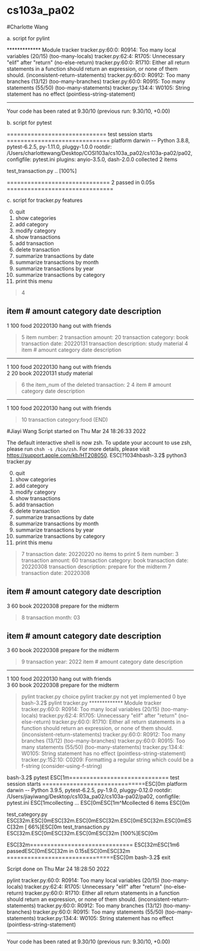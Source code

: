 # cs103a_pa02

#Charlotte Wang

a. script for pylint

************* Module tracker
tracker.py:60:0: R0914: Too many local variables (20/15) (too-many-locals)
tracker.py:62:4: R1705: Unnecessary "elif" after "return" (no-else-return)
tracker.py:60:0: R1710: Either all return statements in a function should return an expression, or none of them should. (inconsistent-return-statements)
tracker.py:60:0: R0912: Too many branches (13/12) (too-many-branches)
tracker.py:60:0: R0915: Too many statements (55/50) (too-many-statements)
tracker.py:134:4: W0105: String statement has no effect (pointless-string-statement)

------------------------------------------------------------------
Your code has been rated at 9.30/10 (previous run: 9.30/10, +0.00)

b. script for pytest

============================= test session starts ==============================
platform darwin -- Python 3.8.8, pytest-6.2.5, py-1.11.0, pluggy-1.0.0
rootdir: /Users/charlottewang/Desktop/COSI103a/cs103a_pa02/cs103a-pa02/pa02, configfile: pytest.ini
plugins: anyio-3.5.0, dash-2.0.0
collected 2 items                                                              

test_transaction.py ..                                                   [100%]

============================== 2 passed in 0.05s ===============================


c. script for tracker.py features

0. quit
1. show categories
2. add category
3. modify category
4. show transactions
5. add transaction
6. delete transaction
7. summarize transactions by date
8. summarize transactions by month
9. summarize transactions by year
10. summarize transactions by category
11. print this menu

> 4


item #     amount     category   date       description          
----------------------------------------
1          100        food       20220130   hang out with friends         
> 5
item number: 2
transaction amount: 20
transaction category: book
transaction date: 20220131
transaction description: study material
> 4
item #     amount     category   date       description                   
----------------------------------------
1          100        food       20220130   hang out with friends         
2          20         book       20220131   study material                
> 6
the item_num of the deleted transaction: 2
> 4
item #     amount     category   date       description                   
----------------------------------------
1          100        food       20220130   hang out with friends         
> 10
transaction category:food
(END)


#Jiayi Wang
Script started on Thu Mar 24 18:26:33 2022

The default interactive shell is now zsh.
To update your account to use zsh, please run `chsh -s /bin/zsh`.
For more details, please visit https://support.apple.com/kb/HT208050.
ESC[?1034hbash-3.2$ python3 tracker.py

0. quit
1. show categories
2. add category
3. modify category
4. show transactions
5. add transaction
6. delete transaction
7. summarize transactions by date
8. summarize transactions by month
9. summarize transactions by year
10. summarize transactions by category
11. print this menu

> 7
transaction date: 20220220
no items to print
> 5
item number: 3
transaction amount: 60
transaction category: book
transaction date: 20220308
transaction description: prepare for the midterm
> 7
transaction date: 20220308


item #     amount     category   date       description                   
----------------------------------------
3          60         book       20220308   prepare for the midterm       
> 8
transaction month: 03


item #     amount     category   date       description                   
----------------------------------------
3          60         book       20220308   prepare for the midterm       
> 9
transaction year: 2022
item #     amount     category   date       description                   
----------------------------------------
1          100        food       20220130   hang out with friends         
3          60         book       20220308   prepare for the midterm       
> pylint tracker.py
choice pylint tracker.py not yet implemented
> 0
bye
bash-3.2$ pylint tracker.py
************* Module tracker
tracker.py:60:0: R0914: Too many local variables (20/15) (too-many-locals)
tracker.py:62:4: R1705: Unnecessary "elif" after "return" (no-else-return)
tracker.py:60:0: R1710: Either all return statements in a function should return an expression, or none of them should. (inconsistent-return-statements)
tracker.py:60:0: R0912: Too many branches (13/12) (too-many-branches)
tracker.py:60:0: R0915: Too many statements (55/50) (too-many-statements)
tracker.py:134:4: W0105: String statement has no effect (pointless-string-statement)
tracker.py:152:10: C0209: Formatting a regular string which could be a f-string (consider-using-f-string)




bash-3.2$ pytest
ESC[1m============================= test session starts ==============================ESC[0m
platform darwin -- Python 3.9.5, pytest-6.2.5, py-1.9.0, pluggy-0.12.0
rootdir: /Users/jiayiwang/Desktop/cs103a_pa02/cs103a-pa02/pa02, configfile: pytest.ini
ESC[1mcollecting ... ESC[0mESC[1m^Mcollected 6 items                                                              ESC[0m

test_category.py ESC[32m.ESC[0mESC[32m.ESC[0mESC[32m.ESC[0mESC[32m.ESC[0mESC[32m                                                    [ 66%]ESC[0m
test_transaction.py ESC[32m.ESC[0mESC[32m.ESC[0mESC[32m                                                   [100%]ESC[0m

ESC[32m============================== ESC[32mESC[1m6 passedESC[0mESC[32m in 0.15sESC[0mESC[32m ===============================ESC[0m
bash-3.2$ exit

Script done on Thu Mar 24 18:28:50 2022

pylint
tracker.py:60:0: R0914: Too many local variables (20/15) (too-many-locals)
tracker.py:62:4: R1705: Unnecessary "elif" after "return" (no-else-return)
tracker.py:60:0: R1710: Either all return statements in a function should return an expression, or none of them should. (inconsistent-return-statements)
tracker.py:60:0: R0912: Too many branches (13/12) (too-many-branches)
tracker.py:60:0: R0915: Too many statements (55/50) (too-many-statements)
tracker.py:134:4: W0105: String statement has no effect (pointless-string-statement)

------------------------------------------------------------------
Your code has been rated at 9.30/10 (previous run: 9.30/10, +0.00)
